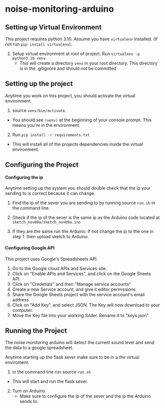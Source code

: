 # noise-monitoring-arduino

## Setting up Virtual Environment

This project requires python 3.10. Assume you have `virtualenv` installed. (If not run `pip install virtualenv`).

1. Setup virtual environment at root of project. Run `virtualenv -p python3.10 venv`
    * This will create a directory `venv` in your root directory. This directory is in the .gitignore and should not be committed

## Setting up the project

Anytime you work on this project, you should activate the virtual environment.

1. source `venv/bin/activate`.
  * You should see `(venv)` at the beginning of your console prompt. This means you're in the environment.

2. Run `pip install -r requirements.txt`
  * This will install all of the projects dependencies inside the virtual environment.

## Configuring the Project 

#### Configuring the ip
Anytime setting up the system you should double check that the ip your sending to is correct because it can change.

1. Find the ip of the sever you are sending to by running source `run.sh` in the command line. 

2. Check if the ip of the sever is the same ip as the Arduino code located at `sketch_nov09a/sketch_nov09a.ino`

3. If they are the same run the Arduino. If not change the ip to the one in step 1. then upload sketch to Arduino.

#### Configuring Google API

This project uses Google's Spreadsheets API. 
1. Go to the Google cloud APIs and Services site.
2.  Click on "Enable APIs and Services", and click on the Google Sheets API.
3.  Click on "Credetials" and then "Manage service accounts"
4.  Create a new Service account, and give it editor permissions
5.  Share the Google Sheets project with the service account's email address
6.  Click on "Add Key", and select JSON. The Key will now download to your computer.
7.  Move the Key file into your working folder. Rename it to "keys.json" 


## Running the Project

The noise monitoring arduino will detect the current sound level and send the data to a google spreadsheet. 

Anytime starting up the flask sever make sure to be in a the virtual enviroment.

1. in the command line run source `run.sh`
  * This will start and run the flask sever.

2. Turn on Arduino 
   * Make sure to configure the ip of the sever and the ip the Arduino sends to. 



